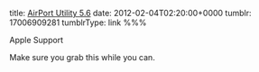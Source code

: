 title: [AirPort Utility 5.6](http://support.apple.com/kb/DL1482)
date: 2012-02-04T02:20:00+0000
tumblr: 17006909281
tumblrType: link
%%%

Apple Support

Make sure you grab this while you can.
